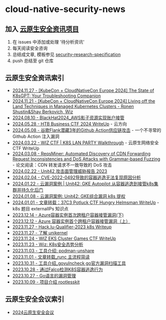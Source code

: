 # cloud-native-security-news

## 加入 [云原生安全资讯项目](https://github.com/cloud-native-security-news/cloud-native-security-news)

1. 在 issues 中添加或处理 '待分析资讯'
2. 每天阅读安全咨询
3. 总结成文章, 模板参见 [security-research-specification](https://github.com/cloud-native-security-news/spec)
4. push 总结至 git 仓库

## 云原生安全资讯索引

+ [2024.11.27 - [KubeCon + CloudNativeCon Europe 2024] The State of K8sGPT: Your Troubleshooting Companion](./2024-11-27_KubeConEu2024-K8sGPT.md)
+ [2024.11.21 - [KubeCon + CloudNativeCon Europe 2024] Living off the Land Techniques in Managed Kubernetes Clusters - Ronen Shustin&Shay Berkovich, Wiz](./2024-11-21_LOTL-in-K8S.md)
+ [2024.08.10 - BlackHat2024_AWS影子资源实现账户接管](./2024-08-10_BlackHat2024_AWS影子资源实现账户接管.md)
+ [2024.05.28 - HTB Business CTF 2024 WriteUp](./2024-05-28-HTB_Business_CTF_2024_WriteUp.md) - 云方向
+ [2024.05.08 - 谷歌Flank潜藏3年的Github Action供应链攻击](./2024-05-08_google-flank-3-years-github-action-attack.md) - 一个不寻常的 Github Action 注入漏洞
+ [2024.03.22 - WIZ CTF | K8S LAN PARTY  Walkthrough](./2024-03-22_wiz_k8s_lan_party_ctf_walkthrough.md) - 云原生网络安全 CTF WriteUp 
+ [2024.03.08 - ReqsMiner: Automated Discovery of CDN Forwarding Request Inconsistencies and DoS Attacks with Grammar-based Fuzzing](./2024-03-08_CDN-Dos.md) - 论文阅读：CDN 转发请求不一致导致的 DoS 攻击
+ [2024.02.22 - Unit42 攻击面管理威胁报告 2023](./2024-02-22_Unit42_ASM_Threat_Report_2023.md)
+ [2024.02.04 - CVE-2022-0492导致的容器逃逸无法复现原因分析](./2024-02-04_CVE-2022-0492-reproduce.md)
+ [2024.01.22 - 云漏洞案例 | Unit42: GKE Autopilot 从容器逃逸到接管k8s集群并持久化后门](./2024-01-22_Unit42_GKE-Autopilot.md)
+ [2024.01.08 - 云漏洞案例: Unit42: GKE组合漏洞 k8s 提权](./2024-01-08_Unit42_GKE_k8s-escalation.md)
+ [2024.01.01 - 文章转载：37C3 Potluck CTF Hungry Helmsman WriteUp](./2024-01-02_37C3-Potluck-CTF_Hungry-Helmsman_WriteUp.md) - k8s 题目 externalIPs 知识点
+ [2023.12.14 - Azure容器实例首次跨租户容器接管漏洞(下)](./2023-12-14_azure-container-instances(2).md)
+ [2023.12.12 - Azure 容器实例首个跨租户容器接管漏洞（上）](./2023-12-12_azure-container-instances(1).md)
+ [2023.11.27 - Hack.lu-Qualifier-2023 k8s Writeup](./2023-11-27_Hack.lu-Qualifier-2023_k8s_Writeup.md)
+ [2023.11.27 - 了解 unikernel](./2023-11-27_unikernel.md)
+ [2023.11.24 - WIZ EKS Cluster Games CTF WriteUp](./2023-11-24_WIZ-EKS-Cluster-Games-CTF-WriteUp.md)
+ [2023.11.23 - Wiz: K8s安全态势分析](./2023-11-23_Wiz_K8s-security-report.md)
+ [2023.11.03 - 工具介绍: podman-unshare](./2023-11-02_podman-unshare.md)
+ [2023.11.01 - 文章转载_runc 主流程简读](./2023-11-01_runc-main-process.md)
+ [2023.10.31 - 工具介绍_govulncheck go官方漏洞扫描工具](./2023-10-31_govulncheck.md)
+ [2023.10.28 - 通过Falco检测K8S容器逃逸行为](./2023-10-28_Falco-detect-K8S-escape.md)
+ [2023.10.27 - Go语言的漏洞管理](./2023-10-27_go-vuln.md)
+ [2023.10.09 - 项目介绍 rootlesskit](./2023-10-09_rootlesskit.md)

## 云原生安全会议索引

+ [2024云原生安全会议](./2024-con.md)
